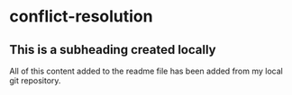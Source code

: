 # conflict-resolution

## This is a subheading created locally 

All of this content added to the readme file has been added from my local git repository.
